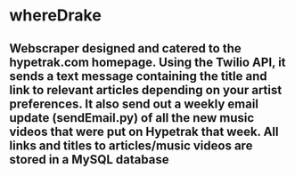 # whereDrake

## Webscraper designed and catered to the hypetrak.com homepage. Using the Twilio API, it sends a text message containing the title and link to relevant articles depending on your artist preferences. It also send out a weekly email update (sendEmail.py) of all the new music videos that were put on Hypetrak that week. All links and titles to articles/music videos are stored in a MySQL database
